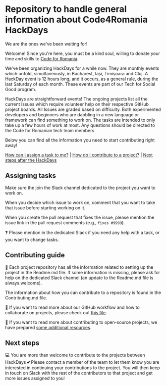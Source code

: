 # Repository to handle general information about Code4Romania HackDays

We are the ones we've been waiting for!

Welcome! Since you're here, you must be a kind soul, willing to donate your time and skills to [Code for Romania](https://code4.ro/en/).

We've been organizing HackDays for a while now. They are monthly events which unfold, simultaneously, in Bucharest, Iași, Timișoara and Cluj. A HackDay event is 12 hours long, and it occurs, as a general rule, during the last Saturday of each month. These events are part of our Tech for Social Good program.

HackDays are straightforward events! The ongoing projects list all the current Issues which require volunteer help on their respective GitHub project boards. All Issues are graded based on difficulty. Both experimented developers and beginners who are dabbling in a new language or framework can find something to work on. The tasks are intended to only take up a few hours of work at most. Any questions should be directed to the Code for Romanian tech team members. 

Below you can find all the information you need to start contributing right away!

[How can I assign a task to me?](#assigning-tasks) | [How do I contribute to a project?](#contributing-guide) | [Next steps after the HackDays](#next-steps)

## Assigning tasks

Make sure the join the Slack channel dedicated to the project you want to work on.

When you decide which issue to work on, comment that you want to take that issue before starting working on it.

When you create the pull request that fixes the issue, please mention the issue link in the pull request comments
(e.g., `fixes #9999`).

:question: Please mention in the dedicated Slack if you need any help with a task, or you want to change tasks. 

## Contributing guide

:scroll: Each project repository has all the information related to setting up the project in the Readme.md file.
If some information is missing, please ask for help on the dedicated Slack channel
(an update to the Readme.md file is always welcome).

The information about how you can contribute to a repository is found in the Contributing.md file.

:twisted_rightwards_arrows: If you want to read more about our GitHub workflow and how to collaborate on projects,
please check out [this file](.github/WORKFLOW.md).

:open_file_folder: If you want to read more about contributing to open-source projects,
we have prepared [some additional resources](https://code4romania.github.io/knowledge/#contributing-to-open-source).

## Next steps

:computer:
You are more than welcome to contribute to the projects between HackDays :two_hearts:
Please contact a member of the team to let them know you are interested in continuing your contributions to the project.
You will then keep in touch on Slack with the rest of the contributors to that project
and get more issues assigned to you!
